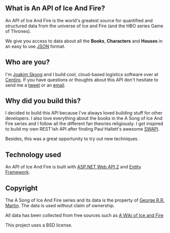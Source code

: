 ## What is An API of Ice And Fire?


An API of Ice And Fire is the world's greatest source for quantified and structured data from the universe of Ice and Fire (and the HBO series Game of Thrones).

We give you access to data about all the **Books**, **Characters** and **Houses** in an easy to use [JSON](http://json.org/) format.

## Who are you?


I'm [Joakim Skoog](https://github.com/joakimskoog) and I build cool, cloud-based logistics software over at [Centiro](https://www.centiro.com/). If you have questions or thoughts about this API don't hesitate to send me a [tweet](https://twitter.com/j_skoog) or an [email](mailto:info@anapioficeandfire.com).

## Why did you build this?


I decided to build this API because I've always loved building stuff for other developers. I also love everything about the books in the A Song of Ice And Fire series and I follow all the different fan theories religiously.
I got inspired to build my own REST'ish API after finding Paul Hallett's awesome [SWAPI](http://swapi.co). 

Besides, this was a great opportunity to try out new techniques.

## Technology used


An API of Ice And Fire is built with [ASP.NET Web API 2](https://msdn.microsoft.com/en-us/library/dn448365(v=vs.118).aspx) and [Entity Framework](https://msdn.microsoft.com/en-us/data/ef.aspx).

## Copyright


The A Song of Ice And Fire series and its data is the property of [George R.R. Martin](http://www.georgerrmartin.com/). The data is used without claim of ownership.

All data has been collected from free sources such as [A Wiki of Ice and Fire](http://awoiaf.westeros.orgs)

This project uses a BSD license.